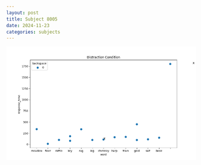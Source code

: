 ```yaml
---
layout: post
title: Subject 8005
date: 2024-11-23
categories: subjects
---
```


![](data/8005/run-8/8005_rt_acc_fuzzy_delay.png)
